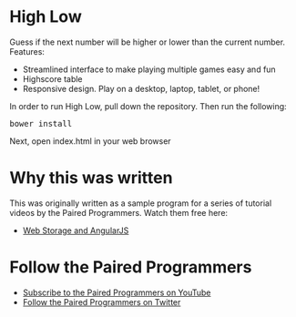 <h1>High Low</h1>

<p>Guess if the next number will be higher or lower than the current number.  Features:</p>
<ul>
  <li>Streamlined interface to make playing multiple games easy and fun</li>
  <li>Highscore table</li>
  <li>Responsive design.  Play on a desktop, laptop, tablet, or phone!</li>
</ul>

<p>In order to run High Low, pull down the repository.  Then run the following:</p>
<pre>bower install</pre>
<p>Next, open index.html in your web browser</p>

<h1>Why this was written</h1>
<p>This was originally written as a sample program for a series of tutorial videos by the Paired Programmers.  Watch them free here:</p>
<ul>
  <li><a href="https://www.youtube.com/watch?v=I4iB0kOSmx8">Web Storage and AngularJS</a></li>
</ul>

<h1>Follow the Paired Programmers</h1>
<ul>
  <li><a href="https://www.youtube.com/channel/UCyFgdOQhteO_EWAQKh7zOvA">Subscribe to the Paired Programmers on YouTube</a></li>
  <li><a href="https://twitter.com/PairedPrgmrs">Follow the Paired Programmers on Twitter</a></li>
</ul>
